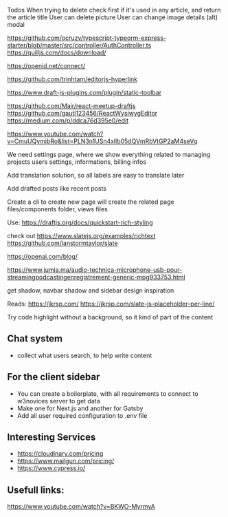 Todos
When trying to delete check first if it's used in any article, and return the article title
User can delete picture
User can change image details (alt) modal

https://github.com/ocruzv/typescript-typeorm-express-starter/blob/master/src/controller/AuthController.ts
https://quilljs.com/docs/download/

https://openid.net/connect/

https://github.com/trinhtam/editorjs-hyperlink

https://www.draft-js-plugins.com/plugin/static-toolbar

https://github.com/Mair/react-meetup-draftjs
https://github.com/gauti123456/ReactWysiwygEditor
https://medium.com/p/ddca76d395e0/edit

https://www.youtube.com/watch?v=CmuUQymjbRo&list=PLN3n1USn4xllb05dQVmRbVtGP2aM4seVq

We need settings page, where we show everything related to managing projects
users settings, informations, billing infos

Add translation solution, so all labels are easy to translate later

Add drafted posts like recent posts

Create a cli to create new page
will create the related page files/components folder, views files

Use: https://draftjs.org/docs/quickstart-rich-styling

check out
https://www.slatejs.org/examples/richtext
https://github.com/ianstormtaylor/slate

https://openai.com/blog/

https://www.jumia.ma/audio-technica-microphone-usb-pour-streamingpodcastingenregistrement-generic-mpg933753.html

get shadow, navbar shadow
and sidebar design inspiration

Reads:
https://jkrsp.com/
https://jkrsp.com/slate-js-placeholder-per-line/

Try code highlight without a background, so it kind of part of the content

## Chat system

- collect what users search, to help write content

## For the client sidebar

- You can create a boilerplate, with all requirements to connect to w3novices server to get data
- Make one for Next.js and another for Gatsby
- Add all user required configuration to .env file

## Interesting Services

- https://cloudinary.com/pricing
- https://www.mailgun.com/pricing/
- https://www.cypress.io/

## Usefull links:

https://www.youtube.com/watch?v=BKWO-MyrmyA
